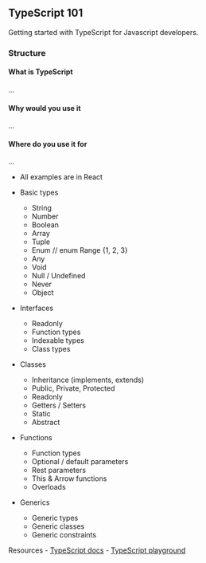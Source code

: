 ## TypeScript 101
Getting started with TypeScript for Javascript developers.

### Structure

#### What is TypeScript
...

#### Why would you use it
...

#### Where do you use it for
...

* All examples are in React

* Basic types
  - String
  - Number
  - Boolean
  - Array
  - Tuple
  - Enum // enum Range {1, 2, 3}
  - Any
  - Void
  - Null / Undefined
  - Never
  - Object

* Interfaces
  - Readonly
  - Function types
  - Indexable types
  - Class types

* Classes
  - Inheritance (implements, extends)
  - Public, Private, Protected
  - Readonly
  - Getters / Setters
  - Static
  - Abstract

* Functions
  - Function types
  - Optional / default parameters
  - Rest parameters
  - This & Arrow functions
  - Overloads

* Generics
  - Generic types
  - Generic classes
  - Generic constraints

Resources
    - [TypeScript docs](https://www.typescriptlang.org/docs/home.html)
    - [TypeScript playground](https://www.typescriptlang.org/play/index.html)
